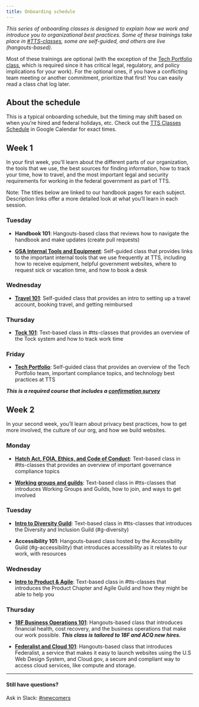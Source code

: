 ```yaml
---
title: Onboarding schedule
---
```


_This series of onboarding classes is designed to explain how we work and introduce you to organizational best practices. Some of these trainings take place in [#TTS-classes](https://gsa-tts.slack.com/messages/TTS-classes/), some are self-guided, and others are live (hangouts-based)._

Most of these trainings are optional (with the exception of the [Tech Portfolio class]({{site.baseurl}}/intro-to-18f-infrastructure), which is required since it has critical legal, regulatory, and policy implications for your work). For the optional ones, if you have a conflicting team meeting or another commitment, prioritize that first! You can easily read a class chat log later.

## About the schedule

This is a typical onboarding schedule, but the timing may shift based on when you’re hired and federal holidays, etc. Check out the [TTS Classes Schedule](https://calendar.google.com/calendar/embed?src=gsa.gov_gi2e1fc66fh4v5in8ogsm0v8oo%40group.calendar.google.com&ctz=America%2FChicago) in Google Calendar for exact times.

## Week 1
In your first week, you’ll learn about the different parts of our organization, the tools that we use, the best sources for finding information, how to track your time, how to travel, and the most important legal and security requirements for working in the federal government as part of TTS.

Note: The titles below are linked to our handbook pages for each subject. Description links offer a more detailed look at what you’ll learn in each session.

### Tuesday
* **Handbook 101**: Hangouts-based class that reviews how to navigate the handbook and make updates (create pull requests)

* [**GSA Internal Tools and Equipment**]({{site.baseurl}}/gsa-internal-tools): Self-guided class that provides links to the important internal tools that we use frequently at TTS, including how to receive equipment, helpful government websites, where to request sick or vacation time, and how to book a desk

### Wednesday

* [**Travel 101**]({{site.baseurl}}/travel-101): Self-guided class that provides an intro to setting up a travel account, booking travel, and getting reimbursed

### Thursday
* [**Tock 101**]({{site.baseurl}}/tock): Text-based class in #tts-classes that provides an overview of the Tock system and how to track work time

### Friday
* [**Tech Portfolio**]({{site.baseurl}}/intro-to-18f-infrastructure): Self-guided class that provides an overview of the Tech Portfolio team, important compliance topics, and technology best practices at TTS

***This is a required course that includes a [confirmation survey](https://goo.gl/forms/VP4Ci9Ed3r6UxG6H3)***

## Week 2
In your second week, you’ll learn about privacy best practices, how to get more involved, the culture of our org, and how we build websites.

### Monday
* [**Hatch Act, FOIA, Ethics, and Code of Conduct**](https://github.com/18F/code-of-conduct/blob/master/code-of-conduct.md): Text-based class in #tts-classes that provides an overview of important governance compliance topics

* [**Working groups and guilds**]({{site.baseurl}}/working-groups-and-guilds-101): Text-based class in #tts-classes that introduces Working Groups and Guilds, how to join, and ways to get involved

### Tuesday

* [**Intro to Diversity Guild**]({{site.baseurl}}/diversity): Text-based class in #tts-classes that introduces the Diversity and Inclusion Guild (#g-diversity)

* **Accessibility 101**: Hangouts-based class hosted by the Accessibility Guild (#g-accessibility) that introduces accessibility as it relates to our work, with resources

### Wednesday
* [**Intro to Product & Agile**]({{site.baseurl}}/product): Text-based class in #tts-classes that introduces the Product Chapter and Agile Guild and how they might be able to help you

### Thursday
* [**18F Business Operations 101**](https://goo.gl/TMPYZ1): Hangouts-based class that introduces financial health, cost recovery, and the business operations that make our work possible.  ***This class is tailored to 18F and ACQ new hires.***

* [**Federalist and Cloud 101**]({{site.baseurl}}/federalist): Hangouts-based class that introduces Federalist, a service that makes it easy to launch websites using the U.S Web Design System, and Cloud.gov, a secure and compliant way to access cloud services, like compute and storage.

---

#### Still have questions?

Ask in Slack: [#newcomers](https://gsa-tts.slack.com/messages/newcomers)
